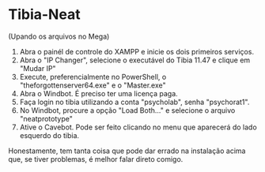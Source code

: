 # Tibia-Neat
(Upando os arquivos no Mega)

1) Abra o painél de controle do XAMPP e inicie os dois primeiros serviços.
2) Abra o "IP Changer", selecione o executável do Tibia 11.47 e clique em "Mudar IP"
3) Execute, preferencialmente no PowerShell, o "theforgottenserver64.exe" e o "Master.exe"
4) Abra o Windbot. É preciso ter uma licença paga.
5) Faça login no tibia utilizando a conta "psycholab", senha "psychorat1".
6) No Windbot, procure a opção "Load Both..." e selecione o arquivo "neatprototype"
7) Ative o Cavebot. Pode ser feito clicando no menu que aparecerá do lado esquerdo do tibia.


Honestamente, tem tanta coisa que pode dar errado na instalação acima que, se tiver problemas, é melhor falar direto comigo.
